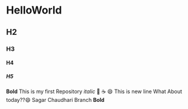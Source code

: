 # HelloWorld
## H2
### H3
#### H4
##### H5
**Bold**
This is my first Repository
*italic*
:pizza:
:coffee:
:smile:
This is new line
What About today??:smile:
Sagar Chaudhari Branch
**Bold**
